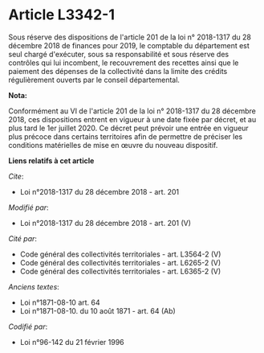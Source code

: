 # Article L3342-1

Sous réserve des dispositions de l'article 201 de la loi n° 2018-1317 du 28 décembre 2018 de finances pour 2019, le comptable
du département est seul chargé d'exécuter, sous sa responsabilité et sous réserve des contrôles qui lui incombent, le
recouvrement des recettes ainsi que le paiement des dépenses de la collectivité dans la limite des crédits régulièrement
ouverts par le conseil départemental.

**Nota:**

Conformément au VI de l'article 201 de la loi n° 2018-1317 du 28 décembre 2018, ces dispositions entrent en vigueur à une
date fixée par décret, et au plus tard le 1er juillet 2020. Ce décret peut prévoir une entrée en vigueur plus précoce dans
certains territoires afin de permettre de préciser les conditions matérielles de mise en œuvre du nouveau dispositif.

**Liens relatifs à cet article**

_Cite_:

  - Loi n°2018-1317 du 28 décembre 2018 - art. 201

_Modifié par_:

  - Loi n°2018-1317 du 28 décembre 2018 - art. 201 (V)

_Cité par_:

  - Code général des collectivités territoriales - art. L3564-2 (V)
  - Code général des collectivités territoriales - art. L6265-2 (V)
  - Code général des collectivités territoriales - art. L6365-2 (V)

_Anciens textes_:

  - Loi n°1871-08-10 art. 64
  - Loi n°1871-08-10. du 10 août 1871 - art. 64 (Ab)

_Codifié par_:

  - Loi n°96-142 du 21 février 1996
